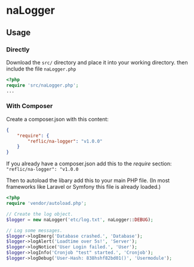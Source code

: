 naLogger
==============================


Usage
-----
### Directly
Download the `src/` directory and place it into your working directory.
then include the file `naLogger.php`

```php
<?php
require 'src/naLogger.php';
...
```

### With Composer
Create a composer.json with this content:

```json
{
    "require": {
        "reflic/na-logger": "v1.0.0"
    }
}
```

If you already have a composer.json add this to the *require* section: `"reflic/na-logger": "v1.0.0`


Then to autoload the libary add this to your main PHP file. (In most frameworks like Laravel or Symfony this file is already loaded.)
```php
<?php
require 'vendor/autoload.php';

// Create the log object.
$logger = new naLogger('etc/log.txt', naLogger::DEBUG);

// Log some messages.
$logger->logEmerg('Database crashed.', 'Database');
$logger->logAlert('Loadtime over 5s!', 'Server');
$logger->logNotice('User Login failed.', 'User');
$logger->logInfo('Cronjob "test" started.', 'Cronjob');
$logger->logDebug('User-Hash: 838hshf82bd01()', 'Usermodule');
```
